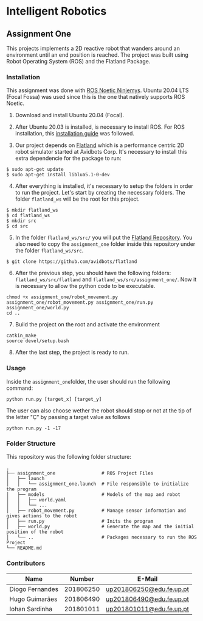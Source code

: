 # Intelligent Robotics
## Assignment One
This projects implements a 2D reactive robot that wanders around an environment until an end position is reached. The project was built using Robot Operating System (ROS) and the Flatland Package.

### Installation 
This assignment was done with [ROS Noetic Ninjemys](http://wiki.ros.org/noetic). 
Ubuntu 20.04 LTS (Focal Fossa) was used since this is the one that natively supports ROS Noetic.

1. Download and install Ubuntu 20.04 (Focal).
2. After Ubuntu 20.03 is installed, is necessary to install ROS. For ROS installation, this [installation guide](http://wiki.ros.org/noetic/Installation/Ubuntu) was followed. 

3. Our project depends on [Flatland](https://flatland-simulator.readthedocs.io/en/latest/) which is a performance centric 2D robot simulator started at Avidbots Corp.
It's necessary to install this extra dependencie for the package to run:
```
$ sudo apt-get update
$ sudo apt-get install liblua5.1-0-dev
```

4. After everything is installed, it's necessary to setup the folders in order to run the project. Let's start by creating the necessary folders. The folder `flatland_ws` will be the root for this project.
```
$ mkdir flatland_ws
$ cd flatland_ws
$ mkdir src
$ cd src
```

5. In the folder `flatland_ws/src/` you will put the [Flatland Repository](https://github.com/avidbots/flatland). You also need to copy the `assignment_one` folder inside this repository under the folder `flatland_ws/src`.  
  ```
  $ git clone https://github.com/avidbots/flatland
  ```
  
6. After the previous step, you should have the following folders: `flatland_ws/src/flatland` and `flatland_ws/src/assignment_one/`. Now it is necessary to allow the python code to be executable.
```
chmod +x assignment_one/robot_movement.py assignment_one/robot_movement.py assignment_one/run.py assignment_one/world.py
cd ..
```
7. Build the project on the root and activate the environment
```
catkin_make
source devel/setup.bash
```

8. After the last step, the project is ready to run.

### Usage
Inside the `assignment_one`folder, the user should run the following command:
```
python run.py [target_x] [target_y]
```

The user can also choose wether the robot should stop or not at the tip of the letter "Ç" by passing a target value as follows
```
python run.py -1 -17
```

### Folder Structure
This repository was the following folder structure:
```
.              
├── assignment_one                 # ROS Project Files
│   ├── launch              
│   │   └── assignment_one.launch  # File responsible to initialize the program
│   ├── models                     # Models of the map and robot
│   │   ├── world.yaml
│   │   └── ...
│   ├── robot_movement.py          # Manage sensor information and gives actions to the robot
│   ├── run.py                     # Inits the program
│   ├── world.py                   # Generate the map and the initial position of the robot
│   └── ..                         # Packages necessary to run the ROS Project
└── README.md
```

### Contributors
| Name             | Number    | E-Mail             |
| ---------------- | --------- | ------------------ |
| Diogo Fernandes  | 201806250 | up201806250@edu.fe.up.pt |
| Hugo Guimarães   | 201806490 | up201806490@edu.fe.up.pt |
| Iohan Sardinha   | 201801011 | up201801011@edu.fe.up.pt |

